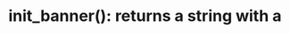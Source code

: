 # init_banner(): returns a string with a <script> tag

    Code
      init_banner()

---

    Code
      init_banner(left = "bottom left", position = "bottom")
    Output
      <script>document.addEventListener('DOMContentLoaded',function(){new xeBanner(JSON.parse('{"left":"bottom left","position":"bottom"}'))})</script>

---

    Code
      init_banner(right = "top right", position = "top")
    Output
      <script>document.addEventListener('DOMContentLoaded',function(){new xeBanner(JSON.parse('{"right":"top right","position":"top"}'))})</script>

---

    Code
      init_banner(left = "left text", exclude = "title-slide")
    Output
      <script>document.addEventListener('DOMContentLoaded',function(){new xeBanner(JSON.parse('{"left":"left text","exclude":["title-slide"],"position":"bottom"}'))})</script>

---

    Code
      init_banner(center = "center", exclude = c("one", "two"))
    Output
      <script>document.addEventListener('DOMContentLoaded',function(){new xeBanner(JSON.parse('{"center":"center","exclude":["one two"],"position":"bottom"}'))})</script>

# style_banner(): returns style tag

    Code
      paste(x$children[[1]])
    Output
      [1] ":root {\n  --xe-banner-fg: red;\n  --xe-banner-height: 3em;\n}"

# style_banner(): handles width units

    Code
      style_banner(width = "25%")
    Output
      <style>:root {
        --xe-banner-width-left: 25%;
        --xe-banner-width-center: 25%;
        --xe-banner-width-right: 25%;
      }</style>

---

    Code
      style_banner(width = c("100px", "200px"))
    Output
      <style>:root {
        --xe-banner-width-left: 100px;
        --xe-banner-width-center: 200px;
      }</style>

---

    Code
      style_banner(width = c(center = "2em", right = "3em"))
    Output
      <style>:root {
        --xe-banner-width-center: 2em;
        --xe-banner-width-right: 3em;
      }</style>

